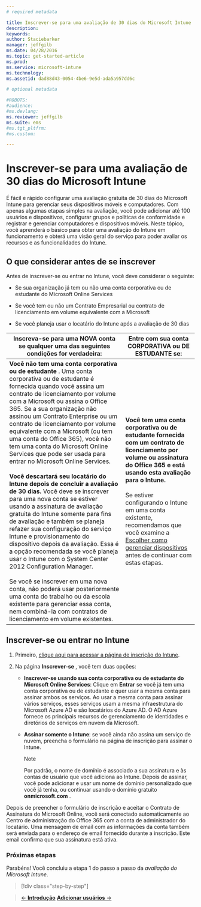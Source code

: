 ```yaml
---
# required metadata

title: Inscrever-se para uma avaliação de 30 dias do Microsoft Intune | Microsoft Intune
description:
keywords:
author: Staciebarker
manager: jeffgilb
ms.date: 04/28/2016
ms.topic: get-started-article
ms.prod:
ms.service: microsoft-intune
ms.technology:
ms.assetid: dad88d43-0054-4be6-9e5d-ada5a957dd6c

# optional metadata

#ROBOTS:
#audience:
#ms.devlang:
ms.reviewer: jeffgilb
ms.suite: ems
#ms.tgt_pltfrm:
#ms.custom:

---
```


# Inscrever-se para uma avaliação de 30 dias do Microsoft Intune

É fácil e rápido configurar uma avaliação gratuita de 30 dias do Microsoft Intune para gerenciar seus dispositivos móveis e computadores. Com apenas algumas etapas simples na avaliação, você pode adicionar até 100 usuários e dispositivos, configurar grupos e políticas de conformidade e registrar e gerenciar computadores e dispositivos móveis. Neste tópico, você aprenderá o básico para obter uma avaliação do Intune em funcionamento e obterá uma visão geral do serviço para poder avaliar os recursos e as funcionalidades do Intune.

## O que considerar antes de se inscrever

Antes de inscrever-se ou entrar no Intune, você deve considerar o seguinte:

-   Se sua organização já tem ou não uma conta corporativa ou de estudante do Microsoft Online Services

-   Se você tem ou não um Contrato Empresarial ou contrato de licenciamento em volume equivalente com a Microsoft

-   Se você planeja usar o locatário do Intune após a avaliação de 30 dias

|Inscreva-se para uma NOVA conta se qualquer uma das seguintes condições for verdadeira:|Entre com sua conta CORPORATIVA ou DE ESTUDANTE se:|
|-----------------------------------------------------------------|------------------------------------------------|
|**Você não tem uma conta corporativa ou de estudante** . Uma conta corporativa ou de estudante é fornecida quando você assina um contrato de licenciamento por volume com a Microsoft ou assina o Office 365. Se a sua organização não assinou um Contrato Enterprise ou um contrato de licenciamento por volume equivalente com a Microsoft (ou tem uma conta do Office 365), você não tem uma conta do Microsoft Online Services que pode ser usada para entrar no Microsoft Online Services.<br /><br />**Você descartará seu locatário do Intune depois de concluir a avaliação de 30 dias.** Você deve se inscrever para uma nova conta se estiver usando a assinatura de avaliação gratuita do Intune somente para fins de avaliação e também se planeja refazer sua configuração do serviço Intune e provisionamento do dispositivo depois da avaliação. Essa é a opção recomendada se você planeja usar o Intune com o System Center 2012 Configuration Manager.<br /><br />Se você se inscrever em uma nova conta, não poderá usar posteriormente uma conta do trabalho ou da escola existente para gerenciar essa conta, nem combiná-la com contratos de licenciamento em volume existentes.|**Você tem uma conta corporativa ou de estudante fornecida com um contrato de licenciamento por volume ou assinatura do Office 365 e está usando esta avaliação para o Intune.**<br /><br />Se estiver configurando o Intune em uma conta existente, recomendamos que você examine a [Escolher como gerenciar dispositivos](choose-how-to-manage-devices.md) antes de continuar com estas etapas.|

## Inscrever-se ou entrar no Intune

1.  Primeiro, [clique aqui para acessar a página de inscrição do Intune](https://portal.office.com/Signup/Signup.aspx?OfferId=40BE278A-DFD1-470a-9EF7-9F2596EA7FF9&dl=INTUNE_A&ali=1#0%20).

2.  Na página **Inscrever-se** , você tem duas opções:

    -   **Inscrever-se usando sua conta corporativa ou de estudante do Microsoft Online Services**: Clique em **Entrar** se você já tem uma conta corporativa ou de estudante e quer usar a mesma conta para assinar ambos os serviços. Ao usar a mesma conta para assinar vários serviços, esses serviços usam a mesma infraestrutura do Microsoft Azure AD e são locatários do Azure AD. O AD Azure fornece os principais recursos de gerenciamento de identidades e diretórios de serviços em nuvem da Microsoft.

    -   **Assinar somente o Intune**: se você ainda não assina um serviço de nuvem, preencha o formulário na página de inscrição para assinar o Intune.

        > [!NOTE]
        > Por padrão, o nome de domínio é associado a sua assinatura e às contas de usuário que você adiciona ao Intune. Depois de assinar, você pode adicionar e usar um nome de domínio personalizado que você já tenha, ou continuar usando o domínio gratuito **onmicrosoft.com** .

Depois de preencher o formulário de inscrição e aceitar o Contrato de Assinatura do Microsoft Online, você será conectado automaticamente ao Centro de administração do Office 365 com a conta de administrador do locatário. Uma mensagem de email com as informações da conta também será enviada para o endereço de email fornecido durante a inscrição. Este email confirma que sua assinatura está ativa.

### Próximas etapas
Parabéns! Você concluiu a etapa 1 do passo a passo da *avaliação do Microsoft Intune*.

>[!div class="step-by-step"]

>[&larr; **Introdução**](.\get-started-with-a-30-day-trial-of-microsoft-intune.md)     [**Adicionar usuários** &rarr;](.\get-started-with-a-30-day-trial-of-microsoft-intune-step-2.md)  


<!--HONumber=May16_HO1-->


